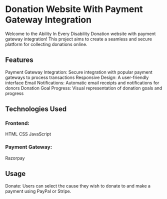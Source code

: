 # Donation Website With Payment Gateway Integration
Welcome to the Ability In Every Disability Donation website with payment gateway integration! This project aims to create a seamless and secure platform for collecting donations online. 

## Features
Payment Gateway Integration: Secure integration with popular payment gateways to process transactions
Responsive Design: A user-friendly interface 
Email Notifications: Automatic email receipts and notifications for donors
Donation Goal Progress: Visual representation of donation goals and progress

## Technologies Used
### Frontend:
HTML
CSS
JavaScript

### Payment Gateway:
Razorpay

## Usage
Donate: Users can select the cause they wish to donate to and make a payment using PayPal or Stripe.


